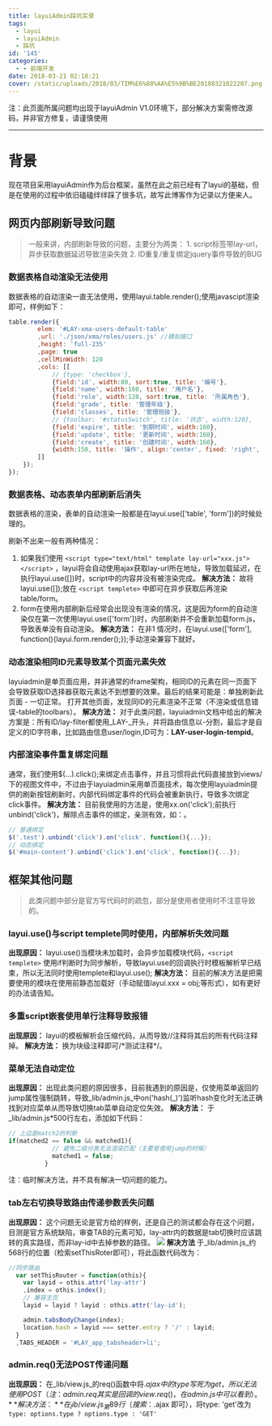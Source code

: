 ```yaml
---
title: layuiAdmin踩坑实录
tags:
  - layui
  - layuiAdmin
  - 踩坑
id: '145'
categories:
  - - 前端开发
date: 2018-03-21 02:18:21
cover: /static/uploads/2018/03/TIM%E6%88%AA%E5%9B%BE20180321022207.png
---
```


 注：此页面所属问题均出现于layuiAdmin V1.0环境下，部分解决方案需修改源码，并非官方修复，请谨慎使用

* * *

# 背景

现在项目采用layuiAdmin作为后台框架，虽然在此之前已经有了layui的基础，但是在使用的过程中依旧磕磕绊绊踩了很多坑，故写此博客作为记录以方便来人。

## 网页内部刷新导致问题

> 一般来讲，内部刷新导致的问题，主要分为两类： 1. script标签带lay-url，异步获取数据延迟导致渲染失效 2. ID重复/重复绑定jquery事件导致的BUG

### 数据表格自动渲染无法使用

数据表格的自动渲染一直无法使用，使用layui.table.render();使用javascipt渲染即可，样例如下：

```javascript
table.render({
        elem: '#LAY-xma-users-default-table'
        ,url: './json/xma/roles/users.js' //模拟接口
        ,height: 'full-235'
        ,page: true
        ,cellMinWidth: 120
        ,cols: [[
            // {type: 'checkbox'},
            {field:'id', width:80, sort:true, title: '编号'},
            {field:'name', width:160, title: '用户名'},
            {field:'role', width:120, sort:true, title: '所属角色'},
            {field:'grade', title: '管理年级'},
            {field:'classes', title: '管理班级'},
            // {toolbar: '#statusSwitch', title: '状态', width:120},
            {field:'expire', title: '到期时间', width:160},
            {field:'update', title: '更新时间', width:160},
            {field:'create', title: '创建时间', width:160},
            {width:150, title: '操作', align:'center', fixed: 'right', toolbar: '#LAY-xma-users-default-table-operate'},
        ]]
    });
});
```

### 数据表格、动态表单内部刷新后消失

数据表格的渲染，表单的自动渲染一般都是在layui.use(\['table', 'form'\])的时候处理的。 

刷新不出来一般有两种情况：

1. 如果我们使用 `<script type="text/html" template lay-url="xxx.js"></script>` ，layui将会自动使用ajax获取lay-url所在地址，导致加载延迟，在执行layui.use(\[\])时，script中的内容并没有被渲染完成。
  **解决方法：** 故将layui.use(\[\]);放在 `<script templete>` 中即可在异步获取后再渲染 table/form。
2. form在使用内部刷新后经常会出现没有渲染的情况，这是因为form的自动渲染仅在第一次使用layui.use(\['form'\])时，内部刷新并不会重新加载form.js，导致表单没有自动渲染。
  **解决方法：** 在非1 情况时，在layui.use(\['form'\], function(){layui.form.render();});手动渲染兼容下就好。

### 动态渲染相同ID元素导致某个页面元素失效

layuiadmin是单页面应用，并非通常的iframe架构，相同ID的元素在同一页面下会导致获取ID选择器获取元素达不到想要的效果。最后的结果可能是：单独刷新此页面 - 一切正常。 打开其他页面，发现同ID的元素渲染不正常（不渲染或信息错误-table的toolbars）。 **解决方法：** 对于此类问题，layuiadmin文档中给出的解决方案是：所有ID/lay-filter都使用_LAY-_开头，并将路由信息以-分割，最后才是自定义的ID字符串，比如路由信息user/login,ID可为：**LAY-user-login-tempid**。

### 内部渲染事件重复绑定问题

通常，我们使用$(...).click();来绑定点击事件，并且习惯将此代码直接放到views/下的视图文件中，不过由于layuiadmin采用单页面技术，每次使用layuiadmin提供的刷新按钮刷新时，内部代码绑定事件的代码会被重新执行，导致多次绑定click事件。 **解决方法：** 目前我使用的方法是，使用xx.on('click');前执行unbind('click')，解除点击事件的绑定，亲测有效，如：。

```javascript
// 普通绑定
$('.test').unbind('click').on('click', function(){...});
// 动态绑定
$('#main-content').unbind('click').on('click', function(){...});
```

## 框架其他问题

> 此类问题中部分是官方写代码时的疏忽，部分是使用者使用时不注意导致的。

### layui.use()与script templete同时使用，内部解析失效问题

**出现原因：** layui.use()当模块未加载时，会异步加载模块代码，`<script templete>` 使用if判断时为同步解析，导致layui.use的回调执行时模板解析早已结束，所以无法同时使用templete和layui.use(); **解决方法：** 目前的解决方法是把需要使用的模块在使用前静态加载好（手动赋值layui.xxx = obj;等形式），如有更好的办法请告知。

### 多重script嵌套使用单行注释导致报错

**出现原因：** layui的模板解析会压缩代码，从而导致//注释将其后的所有代码注释掉。 **解决方法：** 换为块级注释即可/\*测试注释\*/。

### 菜单无法自动定位

**出现原因：** 出现此类问题的原因很多，目前我遇到的原因是，仅使用菜单返回的jump属性强制跳转，导致_lib/admin.js_中on('hash(_)')监听hash变化时无法正确找到对应菜单从而导致切换tab菜单自动定位失效。 **解决方法：** 于_lib/admin.js\*500行左右，添加如下代码：

```javascript
// 上边是match2的判断
if(matched2 == false && matched1){
            // 避免二级分类无法渲染匹配（主要是使用jump的时候）
            matched1 = false;
          }
```

注：临时解决方法，并不具有解决一切问题的能力。

### tab左右切换导致路由传递参数丢失问题

**出现原因：** 这个问题无论是官方给的样例，还是自己的测试都会存在这个问题，目测是官方系统缺陷，审查TAB的元素可知，lay-attr内的数据是tab切换时应该跳转的真实路径，而非lay-id中去掉参数的路径。 ![](/static/uploads/2018/03/914ad3a67ee06b5b7e6aad5d72383f2d.png) **解决方法** 于_lib/admin.js_约568行的位置（检索setThisRoter即可），将此函数代码改为：

```JavaScript
//同步路由
  var setThisRouter = function(othis){
    var layid = othis.attr('lay-attr')
    ,index = othis.index();
    // 兼容主页
    layid = layid ? layid : othis.attr('lay-id');

    admin.tabsBodyChange(index);
    location.hash = layid === setter.entry ? '/' : layid;
  }
  ,TABS_HEADER = '#LAY_app_tabsheader>li';
```

### admin.req()无法POST传递问题

**出现原因：** 在_lib/view.js_的req()函数中将$.ajax中的type写死为get，所以无法使用POST（注：admin.req其实是回调的view.req()，在admin.js中可以看到）。 **解决方法：** 在_lib/view.js_第89行（搜索：$.ajax 即可），将type: 'get'改为`type: options.type ? options.type : 'GET'`